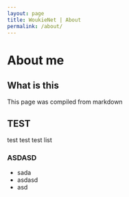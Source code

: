 ```yaml
---
layout: page
title: WoukieNet | About
permalink: /about/
---
```


# About me

## What is this
This page was compiled from markdown

## TEST
test test test list

### ASDASD
- sada
- asdasd
- asd